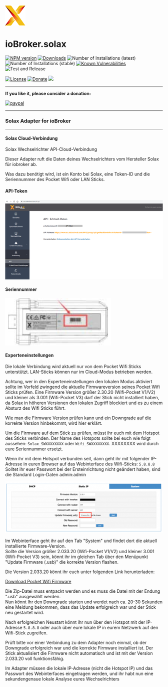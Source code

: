 ![Logo](../../admin/solax.png)
# ioBroker.solax

[![NPM version](http://img.shields.io/npm/v/iobroker.solax.svg)](https://www.npmjs.com/package/iobroker.solax)
[![Downloads](https://img.shields.io/npm/dm/iobroker.solax.svg)](https://www.npmjs.com/package/iobroker.solax)
![Number of Installations (latest)](http://iobroker.live/badges/solax-installed.svg)
![Number of Installations (stable)](http://iobroker.live/badges/solax-stable.svg)
[![Known Vulnerabilities](https://snyk.io/test/github/simatec/ioBroker.solax/badge.svg)](https://snyk.io/test/github/simatec/ioBroker.solax)
![Test and Release](https://github.com/simatec/ioBroker.solax/workflows/Test%20and%20Release/badge.svg)

[![License](https://img.shields.io/github/license/simatec/ioBroker.solax?style=flat)](https://github.com/simatec/ioBroker.solax/blob/master/LICENSE)
[![Donate](https://img.shields.io/badge/paypal-donate%20|%20spenden-blue.svg)](https://paypal.me/mk1676)
[![](https://img.shields.io/static/v1?label=Sponsor&message=%E2%9D%A4&logo=GitHub&color=%23fe8e86)](https://github.com/sponsors/simatec)



**************************************************************************************************************

**If you like it, please consider a donation:**
  
[![paypal](https://www.paypalobjects.com/en_US/DK/i/btn/btn_donateCC_LG.gif)](https://paypal.me/mk1676)

**************************************************************************************************************

### Solax Adapter for ioBroker

**************************************************************************************************************

#### Solax Cloud-Verbindung

Solax Wechselrichter API-Cloud-Verbindung

Dieser Adapter ruft die Daten deines Wechselrichters vom Hersteller Solax für iobroker ab.

Was dazu benötigt wird, ist ein Konto bei Solax, eine Token-ID und die Seriennummer des Pocket Wifi oder LAN Sticks.

#### API-Token

<span><img src="../img/solax_api.png"></span>

#### Seriennummer

<span><img src="../img/wifi-stick.png"></span>


#### Experteneinstellungen

Die lokale Verbindung wird aktuell nur von dem Pocket Wifi Sticks unterstützt. LAN-Sticks können nur im Cloud-Modus betrieben werden.

Achtung, wer in den Experteneinstellungen den lokalen Modus aktiviert sollte im Vorfeld zwingend die aktuelle Firmwareversion seines Pocket Wifi Sticks prüfen.
Eine Firmware Version größer 2.30.20 (Wifi-Pocket V1/V2) und kleiner als 3.001 (Wifi-Pocket V3) darf der Stick nicht installiert haben, da Solax in höheren Versionen den lokalen Zugriff blockiert und es zu einem Absturz des Wifi Sticks führt.

Wie man die Firmware Version prüfen kann und ein Downgrade auf die korrekte Version hinbekommt, wird hier erklärt.

Um die Firmware auf dem Stick zu prüfen, müsst ihr euch mit dem Hotspot des Sticks verbinden.
Der Name des Hotspots sollte bei euch wie folgt aussehen: `Solax_SWXXXXXXXX` oder `Wifi_SWXXXXXXXX`. XXXXXXXX wird durch eure Seriennummer ersetzt.

Wenn ihr mit dem Hotspot verbunden seit, dann geht ihr mit folgender IP-Adresse in euren Browser auf das Webinterface des Wifi-Sticks: `5.8.8.8`<br>
Solltet ihr euer Passwort bei der Ersteinrichtung nicht geändert haben, sind die Standard Login-Daten admin:admin

<span><img src="../img/webif.png"></span>

Im Webinterface geht ihr auf den Tab "System" und findet dort die aktuell installierte Firmware-Version.<br>
Sollte die Version größer 2.033.20 (Wifi-Pocket V1/V2) und kleiner 3.001 (Wifi-Pocket V3) sein, könnt ihr im gleichen Tab über den Menüpunkt "Update Firmware (.usb)" die korrekte Version flashen.

Die Version 2.033.20 könnt ihr euch unter folgenden Link herunterladen:

[Download Pocket Wifi Firmware](https://github.com/simatec/ioBroker.solax/raw/master/docs/files/618.00122.00_Pocket_WIFI_V2.033.20_20190313.usb.zip)

Die Zip-Datei muss entpackt werden und es muss die Datei mit der Endung ".usb" ausgewählt werden.<br>
Nun könnt Ihr den Downgrade starten und werdet nach ca. 20-30 Sekunden eine Meldung bekommen, dass das Update erfolgreich war und der Stick neu gestartet wird.

Nach erfolgreichen Neustart könnt ihr nun über den Hotspot mit der IP-Adresse `5.8.8.8` oder auch über eure lokale IP in eurem Netzwerk auf den Wifi-Stick zugreifen.

Prüft bitte vor einer Verbindung zu dem Adapter noch einmal, ob der Downgrade erfolgreich war und die korrekte Firmware installiert ist.
Der Stick aktualisiert die Firmware nicht automatisch und ist mit der Version 2.033.20 voll funktionsfähig.

Im Adapter müssen die lokale IP-Adresse (nicht die Hotspot IP) und das Passwort des Webinterfaces eingetragen werden, und ihr habt nun eine sekundengenaue lokale Analyse eures Wechselrichters